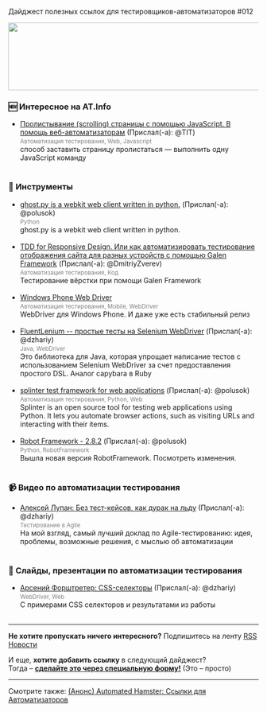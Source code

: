 Дайджест полезных ссылок для тестировщиков-автоматизаторов #012 

<img src="http://automated-testing.info/uploads/default/61/e442078ec743033d.png" width="529" height="136">

### :new: Интересное на AT.Info
* [ Пролистывание (scrolling) страницы с помощью JavaScript. В помощь веб-автоматизаторам](http://automated-testing.info/t/prolistyvanie-scrolling-straniczy-s-pomoshhyu-javascript-v-pomoshh-veb-avtomatizatoram/3781) (Прислал(-а): @TIT) <br><small><font color="gray">Автоматизация тестирования, Web, Javascript</font></small><br>способ заставить страницу пролистаться — выполнить одну JavaScript команду<br><br>


### :wrench: Инструменты
* [ghost.py is a webkit web client written in python.](http://jeanphix.me/Ghost.py/#navigation) (Прислал(-а): @polusok) <br><small><font color="gray">Python</font></small><br>ghost.py is a webkit web client written in python.<br><br>
* [TDD for Responsive Design. Или как автоматизировать тестирование отображения сайта для разных устройств с помощью Galen Framework](http://habrahabr.ru/post/203506/) (Прислал(-а): @DmitriyZverev) <br><small><font color="gray">Автоматизация тестирования, Код</font></small><br>Тестирование вёрстки при помощи Galen Framework<br><br>
* [Windows Phone Web Driver](https://winphonewebdriver.codeplex.com)  <br><small><font color="gray">Автоматизация тестирования, Mobile, WebDriver</font></small><br>WebDriver для Windows Phone. И даже уже есть стабильный релиз<br><br>
* [FluentLenium -- простые тесты на Selenium WebDriver](https://github.com/FluentLenium/FluentLenium) (Прислал(-а): @dzhariy) <br><small><font color="gray">Java, WebDriver</font></small><br>Это библиотека для Java, которая упрощает написание тестов с использованием Selenium WebDriver за счет предоставления простого DSL. Аналог capybara в Ruby<br><br>
* [splinter test framework for web applications](http://splinter.cobrateam.info) (Прислал(-а): @polusok) <br><small><font color="gray">Автоматизация тестирования, Python, Web</font></small><br>Splinter is an open source tool for testing web applications using Python. It lets you automate browser actions, such as visiting URLs and interacting with their items.<br><br>
* [Robot Framework - 2.8.2](https://code.google.com/p/robotframework/wiki/ReleaseNotes28#Robot_Framework_2.8.2) (Прислал(-а): @polusok) <br><small><font color="gray">Python, RobotFramework</font></small><br>Вышла новая версия RobotFramework. Посмотреть изменения.<br><br>


### :video_camera: Видео по автоматизации тестирования
* [Алексей Лупан: Без тест-кейсов, как дурак на льду](http://testitquickly.com/2013/11/27/tine-nasul-cumsecade/) (Прислал(-а): @dzhariy) <br><small><font color="gray">Тестирование в Agile</font></small><br>На мой взгляд, самый лучший доклад по Agile-тестированию: идея, проблемы, возможные решения, с мыслью об автоматизации<br><br>


### :eyes: Слайды, презентации по автоматизации тестирования
* [Арсений Форштретер: CSS-селекторы](http://www.slideshare.net/yandex/4-css) (Прислал(-а): @dzhariy) <br><small><font color="gray">WebDriver, Web</font></small><br>С примерами CSS селекторов и результатами из работы <br><br>


---------------
**Не хотите пропускать ничего интересного?** 
Подпишитесь на ленту [RSS Новости]( http://automated-testing.info/category/novosti.rss)  

И еще, **хотите добавить ссылку** в следующий дайджест?<br>
Тогда – **[сделайте это через специальную форму!](http://goo.gl/p8JpCx)** (Это – просто)   

---------
Смотрите также: [(Анонс) Automated Hamster: Ссылки для Автоматизаторов](http://automated-testing.info/t/anons-automated-hamster-ssylki-dlya-avtomatizatorov/3399)
